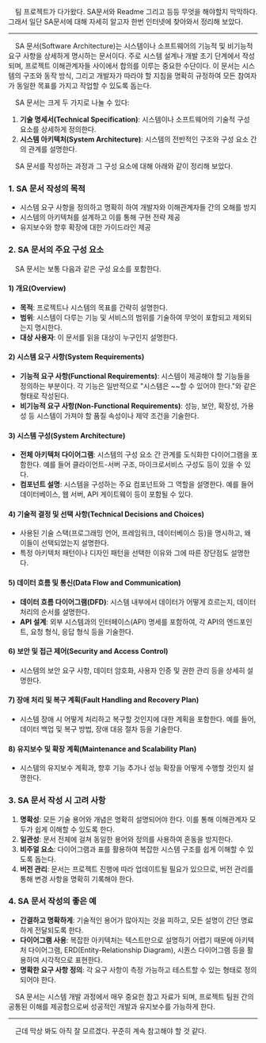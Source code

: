 &emsp;팀 프로젝트가 다가왔다. SA문서와 Readme 그리고 등등 무엇을 해야할지 막막하다. 그래서 일단 SA문서에 대해 자세히 알고자 한번 인터넷에 찾아와서 정리해 보았다.

---

&emsp;SA 문서(Software Architecture)는 시스템이나 소프트웨어의 기능적 및 비기능적 요구 사항을 상세하게 명시하는 문서이다. 주로 시스템 설계나 개발 초기 단계에서 작성되며, 프로젝트 이해관계자들 사이에서 합의를 이루는 중요한 수단이다. 이 문서는 시스템의 구조와 동작 방식, 그리고 개발자가 따라야 할 지침을 명확히 규정하여 모든 참여자가 동일한 목표를 가지고 작업할 수 있도록 돕는다.

&emsp;SA 문서는 크게 두 가지로 나눌 수 있다:
1. **기술 명세서(Technical Specification)**: 시스템이나 소프트웨어의 기술적 구성 요소를 상세하게 정의한다.
2. **시스템 아키텍처(System Architecture)**: 시스템의 전반적인 구조와 구성 요소 간의 관계를 설명한다.

&emsp;SA 문서를 작성하는 과정과 그 구성 요소에 대해 아래와 같이 정리해 보았다.

### 1. SA 문서 작성의 목적
- 시스템 요구 사항을 정의하고 명확히 하여 개발자와 이해관계자들 간의 오해를 방지
- 시스템의 아키텍처를 설계하고 이를 통해 구현 전략 제공
- 유지보수와 향후 확장에 대한 가이드라인 제공

### 2. SA 문서의 주요 구성 요소
&emsp;SA 문서는 보통 다음과 같은 구성 요소를 포함한다.

#### 1) 개요(Overview)
- **목적**: 프로젝트나 시스템의 목표를 간략히 설명한다.
- **범위**: 시스템이 다루는 기능 및 서비스의 범위를 기술하여 무엇이 포함되고 제외되는지 명시한다.
- **대상 사용자**: 이 문서를 읽을 대상이 누구인지 설명한다.

#### 2) 시스템 요구 사항(System Requirements)
- **기능적 요구 사항(Functional Requirements)**: 시스템이 제공해야 할 기능들을 정의하는 부분이다. 각 기능은 일반적으로 "시스템은 ~~할 수 있어야 한다."와 같은 형태로 작성된다.
- **비기능적 요구 사항(Non-Functional Requirements)**: 성능, 보안, 확장성, 가용성 등 시스템이 가져야 할 품질 속성이나 제약 조건을 기술한다.

#### 3) 시스템 구성(System Architecture)
- **전체 아키텍처 다이어그램**: 시스템의 구성 요소 간 관계를 도식화한 다이어그램을 포함한다. 예를 들어 클라이언트-서버 구조, 마이크로서비스 구성도 등이 있을 수 있다.
- **컴포넌트 설명**: 시스템을 구성하는 주요 컴포넌트와 그 역할을 설명한다. 예를 들어 데이터베이스, 웹 서버, API 게이트웨이 등이 포함될 수 있다.

#### 4) 기술적 결정 및 선택 사항(Technical Decisions and Choices)
- 사용된 기술 스택(프로그래밍 언어, 프레임워크, 데이터베이스 등)을 명시하고, 왜 이들이 선택되었는지 설명한다.
- 특정 아키텍처 패턴이나 디자인 패턴을 선택한 이유와 그에 따른 장단점도 설명한다.

#### 5) 데이터 흐름 및 통신(Data Flow and Communication)
- **데이터 흐름 다이어그램(DFD)**: 시스템 내부에서 데이터가 어떻게 흐르는지, 데이터 처리의 순서를 설명한다.
- **API 설계**: 외부 시스템과의 인터페이스(API) 명세를 포함하여, 각 API의 엔드포인트, 요청 형식, 응답 형식 등을 기술한다.

#### 6) 보안 및 접근 제어(Security and Access Control)
- 시스템의 보안 요구 사항, 데이터 암호화, 사용자 인증 및 권한 관리 등을 상세히 설명한다.

#### 7) 장애 처리 및 복구 계획(Fault Handling and Recovery Plan)
- 시스템 장애 시 어떻게 처리하고 복구할 것인지에 대한 계획을 포함한다. 예를 들어, 데이터 백업 및 복구 방법, 장애 대응 절차 등을 기술한다.

#### 8) 유지보수 및 확장 계획(Maintenance and Scalability Plan)
- 시스템의 유지보수 계획과, 향후 기능 추가나 성능 확장을 어떻게 수행할 것인지 설명한다.

### 3. SA 문서 작성 시 고려 사항
1. **명확성**: 모든 기술 용어와 개념은 명확히 설명되어야 한다. 이를 통해 이해관계자 모두가 쉽게 이해할 수 있도록 한다.
2. **일관성**: 문서 전체에 걸쳐 동일한 용어와 정의를 사용하여 혼동을 방지한다.
3. **비주얼 요소**: 다이어그램과 표를 활용하여 복잡한 시스템 구조를 쉽게 이해할 수 있도록 돕는다.
4. **버전 관리**: 문서는 프로젝트 진행에 따라 업데이트될 필요가 있으므로, 버전 관리를 통해 변경 사항을 명확히 기록해야 한다.

### 4. SA 문서 작성의 좋은 예
- **간결하고 명확하게**: 기술적인 용어가 많아지는 것을 피하고, 모든 설명이 간단 명료하게 전달되도록 한다.
- **다이어그램 사용**: 복잡한 아키텍처는 텍스트만으로 설명하기 어렵기 때문에 아키텍처 다이어그램, ERD(Entity-Relationship Diagram), 시퀀스 다이어그램 등을 활용하여 시각적으로 표현한다.
- **명확한 요구 사항 정의**: 각 요구 사항이 측정 가능하고 테스트할 수 있는 형태로 정의되어야 한다.

&emsp;SA 문서는 시스템 개발 과정에서 매우 중요한 참고 자료가 되며, 프로젝트 팀원 간의 공통된 이해를 제공함으로써 성공적인 개발과 유지보수를 가능하게 한다.

---

&emsp;근데 막상 봐도 아직 잘 모르겠다. 꾸준히 계속 참고해야 할 것 같다.